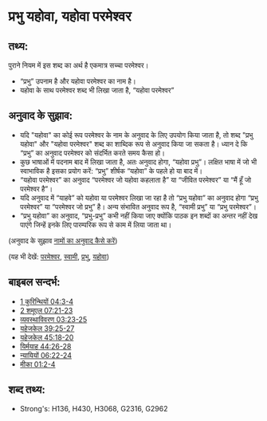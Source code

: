 # प्रभु यहोवा, यहोवा परमेश्वर #

## तथ्य: ##

पुराने नियम में इस शब्द का अर्थ है एकमात्र सच्चा परमेश्वर।

* “प्रभु” उपनाम है और यहोवा परमेश्वर का नाम है।
* यहोवा के साथ परमेश्वर शब्द भी लिखा जाता है, “यहोवा परमेश्वर”

## अनुवाद के सुझाव: ##

* यदि "यहोवा" का कोई रूप परमेश्वर के नाम के अनुवाद के लिए उपयोग किया जाता है, तो शब्द "प्रभु यहोवा" और "यहोवा परमेश्वर" शब्द का शाब्दिक रूप से अनुवाद किया जा सकता है। ध्यान दे कि “प्रभु” का अनुवाद परमेश्वर को संदर्भित करते समय कैसा हो।
* कुछ भाषाओं में पदनाम बाद में लिखा जाता है, अतः अनुवाद होगा, “यहोवा प्रभु”। लक्षित भाषा में जो भी स्वाभाविक है इसका प्रयोग करें: “प्रभु” शीर्षक “यहोवा” के पहले हो या बाद में।
* “यहोवा परमेश्वर” का अनुवाद “परमेश्वर जो यहोवा कहलाता है” या “जीवित परमेश्वर” या “मैं हूँ जो परमेश्वर है”।
* यदि अनुवाद में “याहवे” को यहोवा या परमेश्वर लिखा जा रहा है तो “प्रभु यहोवा”  का अनुवाद होगा “प्रभु परमेश्वर” या “परमेश्वर जो प्रभु” है। अन्य संभावित अनुवाद रूप है, “स्वामी प्रभु” या “प्रभु परमेश्वर”।
* “प्रभु यहोवा” का अनुवाद, “प्रभु-प्रभु” कभी नहीं किया जाए क्योंकि पाठक इन शब्दों का अन्तर नहीं देख पाएंगे जिन्हें इनके लिए पारम्परिक रूप से काम में लिया जाता था।

(अनुवाद के सुझाव [नामों का अनुवाद कैसे करें](rc://hi/ta/man/translate/translate-names))

(यह भी देखें: [परमेश्वर](../kt/god.md), [स्वामी](../kt/lord.md), [प्रभु](../kt/lordgod.md), [यहोवा](../kt/yahweh.md))

## बाइबल सन्दर्भ: ##

* [1 कुरिन्थियों 04:3-4](rc://hi/tn/help/1co/04/03)
* [2 शमूएल 07:21-23](rc://hi/tn/help/2sa/07/21)
* [व्यवस्थाविवरण 03:23-25](rc://hi/tn/help/deu/03/23)
* [यहेजकेल 39:25-27](rc://hi/tn/help/ezk/39/25)
* [यहेजकेल 45:18-20](rc://hi/tn/help/ezk/45/18)
* [यिर्मयाह 44:26-28](rc://hi/tn/help/jer/44/26)
* [न्यायियों 06:22-24](rc://hi/tn/help/jdg/06/22)
* [मीका 01:2-4](rc://hi/tn/help/mic/01/02)

## शब्द तथ्य: ##

* Strong's: H136, H430, H3068, G2316, G2962
